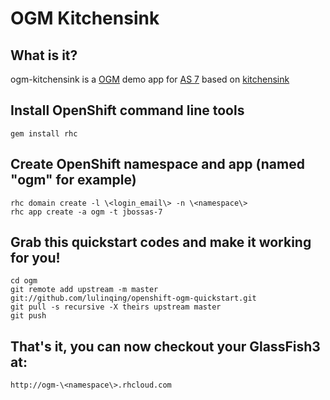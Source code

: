 # OGM Kitchensink 

## What is it?

ogm-kitchensink is a [OGM](http://www.hibernate.org/subprojects/ogm.html) demo app for [AS 7](http://www.jboss.org/jbossas) based on
[kitchensink](https://github.com/jbossas/quickstart/tree/master/kitchensink)

## Install OpenShift command line tools

    gem install rhc

## Create OpenShift namespace and app (named "ogm" for example)

    rhc domain create -l \<login_email\> -n \<namespace\>
    rhc app create -a ogm -t jbossas-7

## Grab this quickstart codes and make it working for you!

    cd ogm
    git remote add upstream -m master git://github.com/lulinqing/openshift-ogm-quickstart.git
    git pull -s recursive -X theirs upstream master
    git push

## That's it, you can now checkout your GlassFish3 at:

    http://ogm-\<namespace\>.rhcloud.com
